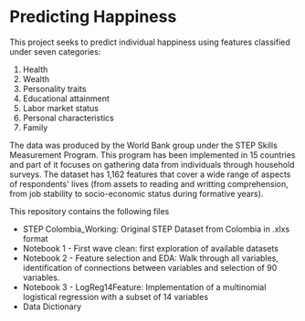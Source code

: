 # Predicting Happiness

This project seeks to predict individual happiness using features classified under seven categories: 

1. Health 
2. Wealth
3. Personality traits
4. Educational attainment 
5. Labor market status
6. Personal characteristics
7. Family 

The data was produced by the World Bank group under the STEP Skills Measurement Program. This program has been implemented in 15 countries and part of it focuses on gathering data from individuals through household surveys. The dataset has 1,162 features that cover a wide range of aspects of respondents' lives (from assets to reading and writting comprehension, from job stability to socio-economic status during formative years). 

This repository contains the following files 

- STEP Colombia_Working: Original STEP Dataset from Colombia in .xlxs format
- Notebook 1 - First wave clean: first exploration of available datasets 
- Notebook 2 - Feature selection and EDA: Walk through all variables, identification of connections between variables and selection of 90 variables. 
- Notebook 3 - LogReg14Feature: Implementation of a multinomial logistical regression with a subset of 14 variables 
- Data Dictionary 
